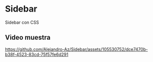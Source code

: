 # Sidebar
Sidebar con CSS

## Video muestra
https://github.com/Alejandro-Az/Sidebar/assets/105530752/dce7470b-b38f-4523-83cd-75f57fe6d291

